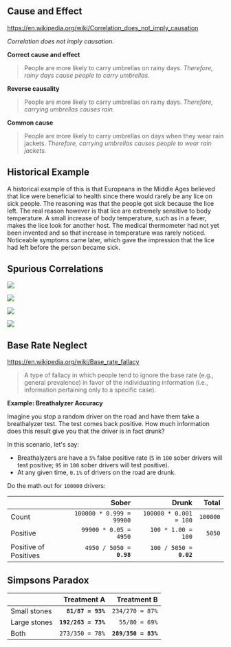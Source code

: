 ## Cause and Effect

https://en.wikipedia.org/wiki/Correlation_does_not_imply_causation

_Correlation does not imply causation._

**Correct cause and effect**

> People are more likely to carry umbrellas on rainy days. _Therefore, rainy
> days cause people to carry umbrellas._

**Reverse causality**

> People are more likely to carry umbrellas on rainy days. _Therefore, carrying
> umbrellas causes rain._

**Common cause**

> People are more likely to carry umbrellas on days when they wear rain jackets.
> _Therefore, carrying umbrellas causes people to wear rain jackets._

## Historical Example

A historical example of this is that Europeans in the Middle Ages believed that
lice were beneficial to health since there would rarely be any lice on sick
people. The reasoning was that the people got sick because the lice left. The
real reason however is that lice are extremely sensitive to body temperature. A
small increase of body temperature, such as in a fever, makes the lice look for
another host. The medical thermometer had not yet been invented and so that
increase in temperature was rarely noticed. Noticeable symptoms came later,
which gave the impression that the lice had left before the person became sick.

## Spurious Correlations

![](https://www.tylervigen.com/spurious/correlation/image/1519_popularity-of-the-first-name-aria_correlates-with_hydopower-energy-generated-in-equatorial-guinea.png)

![](https://www.tylervigen.com/spurious/correlation/image/1254_masters-degrees-awarded-in-education_correlates-with_gmo-use-in-corn-grown-in-ohio.png)

![](https://www.tylervigen.com/spurious/correlation/image/7036_popularity-of-the-distracted-boyfriend-meme_correlates-with_the-number-of-statisticians-in-new-jersey.png)

![](https://www.tylervigen.com/spurious/correlation/image/1036_milk-consumption_correlates-with_burglary-rates.png)

## Base Rate Neglect

https://en.wikipedia.org/wiki/Base_rate_fallacy

> A type of fallacy in which people tend to ignore the base rate (e.g., general
> prevalence) in favor of the individuating information (i.e., information
> pertaining only to a specific case).

**Example: Breathalyzer Accuracy**

Imagine you stop a random driver on the road and have them take a breathalyzer
test. The test comes back positive. How much information does this result give
you that the driver is in fact drunk?

In this scenario, let's say:

- Breathalyzers are have a `5%` false positive rate (`5` in `100` sober drivers
  will test positive; `95` in `100` sober drivers will test positive).
- At any given time, `0.1%` of drivers on the road are drunk.

Do the math out for `100000` drivers:

|                       |                      Sober |                     Drunk |    Total |
| --------------------- | -------------------------: | ------------------------: | -------: |
| Count                 |   `100000 * 0.999 = 99900` |    `100000 * 0.001 = 100` | `100000` |
| Positive              |      `99900 * 0.05 = 4950` |        `100 * 1.00 = 100` |   `5050` |
| Positive of Positives | `4950 / 5050 = `**`0.98`** | `100 / 5050 = `**`0.02`** |          |

## Simpsons Paradox

|              |         Treatment A |         Treatment B |
| ------------ | ------------------: | ------------------: |
| Small stones |   **`81/87 = 93%`** |     `234/270 = 87%` |
| Large stones | **`192/263 = 73%`** |       `55/80 = 69%` |
| Both         |     `273/350 = 78%` | **`289/350 = 83%`** |
